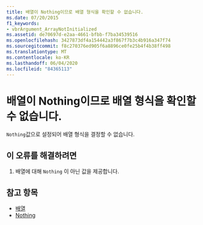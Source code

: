```yaml
---
title: 배열이 Nothing이므로 배열 형식을 확인할 수 없습니다.
ms.date: 07/20/2015
f1_keywords:
- vbrArgument_ArrayNotInitialized
ms.assetid: de70697d-e2aa-4661-bfbb-f7ba34539516
ms.openlocfilehash: 3427873df4a154442a3f867f7b3c4b916a347f74
ms.sourcegitcommit: f8c270376ed905f6a8896ce0fe25b4f4b38ff498
ms.translationtype: MT
ms.contentlocale: ko-KR
ms.lasthandoff: 06/04/2020
ms.locfileid: "84365113"
---
```

# <a name="cannot-determine-array-type-because-it-is-nothing"></a>배열이 Nothing이므로 배열 형식을 확인할 수 없습니다.
`Nothing`값으로 설정되어 배열 형식을 결정할 수 없습니다.  
  
## <a name="to-correct-this-error"></a>이 오류를 해결하려면  
  
1. 배열에 대해 `Nothing` 이 아닌 값을 제공합니다.  
  
## <a name="see-also"></a>참고 항목

- [배열](../programming-guide/language-features/arrays/index.md)
- [Nothing](../language-reference/nothing.md)
